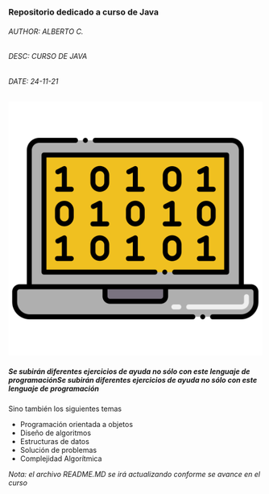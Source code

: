 ###  Repositorio dedicado a curso de Java 

###### AUTHOR: ALBERTO C.
###### DESC: CURSO DE JAVA
###### DATE: 24-11-21

[![Programming](https://raw.githubusercontent.com/albertoicg01/CursoJava/main/img/programing.png "Programming")](https://raw.githubusercontent.com/albertoicg01/CursoJava/main/img/programing.png "Programming")


##### Se subirán diferentes ejercicios de ayuda no sólo con este lenguaje de programaciónSe subirán diferentes ejercicios de ayuda no sólo con este lenguaje de programación

Sino también los siguientes temas 
- Programación orientada a objetos
- Diseño de algoritmos
- Estructuras de datos
- Solución de problemas
- Complejidad Algorítmica

*Nota: el archivo README.MD se irá actualizando conforme se avance en el curso*

